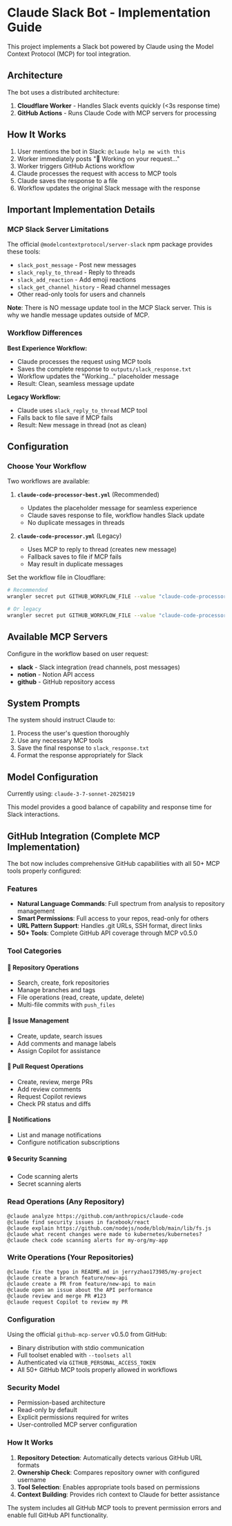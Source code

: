 # Claude Slack Bot - Implementation Guide

This project implements a Slack bot powered by Claude using the Model Context Protocol (MCP) for tool integration.

## Architecture

The bot uses a distributed architecture:
1. **Cloudflare Worker** - Handles Slack events quickly (<3s response time)
2. **GitHub Actions** - Runs Claude Code with MCP servers for processing

## How It Works

1. User mentions the bot in Slack: `@claude help me with this`
2. Worker immediately posts "🤔 Working on your request..."
3. Worker triggers GitHub Actions workflow
4. Claude processes the request with access to MCP tools
5. Claude saves the response to a file
6. Workflow updates the original Slack message with the response

## Important Implementation Details

### MCP Slack Server Limitations

The official `@modelcontextprotocol/server-slack` npm package provides these tools:
- `slack_post_message` - Post new messages
- `slack_reply_to_thread` - Reply to threads
- `slack_add_reaction` - Add emoji reactions
- `slack_get_channel_history` - Read channel messages
- Other read-only tools for users and channels

**Note**: There is NO message update tool in the MCP Slack server. This is why we handle message updates outside of MCP.

### Workflow Differences

**Best Experience Workflow:**
- Claude processes the request using MCP tools
- Saves the complete response to `outputs/slack_response.txt`
- Workflow updates the "Working..." placeholder message
- Result: Clean, seamless message update

**Legacy Workflow:**
- Claude uses `slack_reply_to_thread` MCP tool
- Falls back to file save if MCP fails
- Result: New message in thread (not as clean)

## Configuration

### Choose Your Workflow

Two workflows are available:

1. **`claude-code-processor-best.yml`** (Recommended)
   - Updates the placeholder message for seamless experience
   - Claude saves response to file, workflow handles Slack update
   - No duplicate messages in threads

2. **`claude-code-processor.yml`** (Legacy)
   - Uses MCP to reply to thread (creates new message)
   - Fallback saves to file if MCP fails
   - May result in duplicate messages

Set the workflow file in Cloudflare:
```bash
# Recommended
wrangler secret put GITHUB_WORKFLOW_FILE --value "claude-code-processor-best.yml"

# Or legacy
wrangler secret put GITHUB_WORKFLOW_FILE --value "claude-code-processor.yml"
```

## Available MCP Servers

Configure in the workflow based on user request:
- **slack** - Slack integration (read channels, post messages)
- **notion** - Notion API access
- **github** - GitHub repository access

## System Prompts

The system should instruct Claude to:
1. Process the user's question thoroughly
2. Use any necessary MCP tools
3. Save the final response to `slack_response.txt`
4. Format the response appropriately for Slack

## Model Configuration

Currently using: `claude-3-7-sonnet-20250219`

This model provides a good balance of capability and response time for Slack interactions.

## GitHub Integration (Complete MCP Implementation)

The bot now includes comprehensive GitHub capabilities with all 50+ MCP tools properly configured:

### Features
- **Natural Language Commands**: Full spectrum from analysis to repository management
- **Smart Permissions**: Full access to your repos, read-only for others
- **URL Pattern Support**: Handles .git URLs, SSH format, direct links
- **50+ Tools**: Complete GitHub API coverage through MCP v0.5.0

### Tool Categories

#### 📁 Repository Operations
- Search, create, fork repositories
- Manage branches and tags
- File operations (read, create, update, delete)
- Multi-file commits with `push_files`

#### 🐛 Issue Management
- Create, update, search issues
- Add comments and manage labels
- Assign Copilot for assistance

#### 🔀 Pull Request Operations
- Create, review, merge PRs
- Add review comments
- Request Copilot reviews
- Check PR status and diffs

#### 🔔 Notifications
- List and manage notifications
- Configure notification subscriptions

#### 🔒 Security Scanning
- Code scanning alerts
- Secret scanning alerts

### Read Operations (Any Repository)
```
@claude analyze https://github.com/anthropics/claude-code
@claude find security issues in facebook/react
@claude explain https://github.com/nodejs/node/blob/main/lib/fs.js
@claude what recent changes were made to kubernetes/kubernetes?
@claude check code scanning alerts for my-org/my-app
```

### Write Operations (Your Repositories)
```
@claude fix the typo in README.md in jerryzhao173985/my-project
@claude create a branch feature/new-api
@claude create a PR from feature/new-api to main
@claude open an issue about the API performance
@claude review and merge PR #123
@claude request Copilot to review my PR
```

### Configuration
Using the official `github-mcp-server` v0.5.0 from GitHub:
- Binary distribution with stdio communication
- Full toolset enabled with `--toolsets all`
- Authenticated via `GITHUB_PERSONAL_ACCESS_TOKEN`
- All 50+ GitHub MCP tools properly allowed in workflows

### Security Model
- Permission-based architecture
- Read-only by default
- Explicit permissions required for writes
- User-controlled MCP server configuration

### How It Works
1. **Repository Detection**: Automatically detects various GitHub URL formats
2. **Ownership Check**: Compares repository owner with configured username
3. **Tool Selection**: Enables appropriate tools based on permissions
4. **Context Building**: Provides rich context to Claude for better assistance

The system includes all GitHub MCP tools to prevent permission errors and enable full GitHub API functionality.